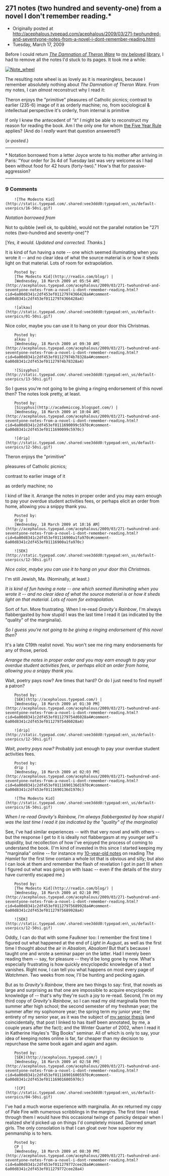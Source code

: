 ## 271 notes (two hundred and seventy-one) from a novel I don't remember reading.*

 * Originally posted at http://acephalous.typepad.com/acephalous/2009/03/271-twohundred-and-seventyone-notes-from-a-novel-i-dont-remember-reading.html
 * Tuesday, March 17, 2009



Before I could return _[The Damnation of Theron Ware](http://www.amazon.com/exec/obidos/ASIN/1605896969/diesekoschmar-20)_ to [my beloved](http://acephalous.typepad.com/acephalous/2007/10/cashier.html) [library](http://acephalous.typepad.com/acephalous/2007/10/unbelievable-up.html), I had to remove all the notes I'd stuck to its pages. It took me a while:

[![Note\_wheel](http://acephalous.typepad.com/.a/6a00d8341c2df453ef011168ff420c970c-320wi)](http://acephalous.typepad.com/.a/6a00d8341c2df453ef011168ff420c970c-pi)

The resulting note wheel is as lovely as it is meaningless, because I remember absolutely nothing about _The Damnation of Theron Ware._ From my notes, I can _almost_ reconstruct why I read it:

Theron enjoys the "primitive" pleasures of Catholic picnics; contrast to earlier (235-6) image of it as orderly machine; no, from sociological & intellectual perspective it's orderly, from internal is 
primitive

If only I knew the antecedent of "it" I might be able to reconstruct my reason for reading the book. Am I the only one for whom [the Five Year Rule](http://acephalous.typepad.com/acephalous/2005/06/a\_very\_unfunny\_.html) applies? (And do I _really_ want that question answered?)

(_x-posted_.)

* * *

\*
Notation borrowed from a letter Joyce wrote to his mother after arriving in Paris: "Your order for 3s 4d of Tuesday last was very welcome as I had been without food for 42 hours (forty-two)." How's that for passive-aggression?

		

* * *

### 9 Comments 

		

                
[]()

	

		![The Modesto Kid](http://static.typepad.com/.shared:vee3ddd0:typepad:en\_us/default-userpics/16-50si.gif)
	

	

		

_Notation borrowed from_

Not to quibble (well ok, to quibble), would not the parallel notation be "271 notes (two-hundred and seventy-one)"?

[_Yes, it would.  Updated and corrected.  Thanks._]

It is kind of fun having a note -- one which seemed illuminating when you wrote it -- and no clear idea of what the source material is or how it sheds light on that material. Lots of room for extrapolation.

	

		Posted by:
		[The Modesto Kid](http://readin.com/blog/) |
		[Wednesday, 18 March 2009 at 05:54 AM](http://acephalous.typepad.com/acephalous/2009/03/271-twohundred-and-seventyone-notes-from-a-novel-i-dont-remember-reading.html?cid=6a00d8341c2df453ef01127974366428a4#comment-6a00d8341c2df453ef01127974366428a4)

[]()

	

		![alkau](http://static.typepad.com/.shared:vee3ddd0:typepad:en\_us/default-userpics/01-50si.gif)
	

	

		

Nice color, maybe you can use it to hang on your door this Christmas.

	

		Posted by:
		alkau |
		[Wednesday, 18 March 2009 at 09:30 AM](http://acephalous.typepad.com/acephalous/2009/03/271-twohundred-and-seventyone-notes-from-a-novel-i-dont-remember-reading.html?cid=6a00d8341c2df453ef01127974b78328a4#comment-6a00d8341c2df453ef01127974b78328a4)

[]()

	

		![Sisyphus](http://static.typepad.com/.shared:vee3ddd0:typepad:en\_us/default-userpics/13-50si.gif)
	

	

		

So I guess you're not going to be giving a ringing endorsement of this novel then? The notes look pretty, at least. 

	

		Posted by:
		[Sisyphus](http://academiccog.blogspot.com/) |
		[Wednesday, 18 March 2009 at 10:04 AM](http://acephalous.typepad.com/acephalous/2009/03/271-twohundred-and-seventyone-notes-from-a-novel-i-dont-remember-reading.html?cid=6a00d8341c2df453ef0111690099c5970c#comment-6a00d8341c2df453ef0111690099c5970c)

[]()

	

		![drip](http://static.typepad.com/.shared:vee3ddd0:typepad:en\_us/default-userpics/12-50si.gif)
	

	

		

Theron enjoys the "primitive"   

pleasures of Catholic picnics;  

contrast to earlier image of it   

as orderly machine; no

I kind of like it. Arrange the notes in proper order and you may earn enough to pay your overdue student activities fees, or perhaps elicit an order from home, allowing you a snippy thank you. 

	

		Posted by:
		drip |
		[Wednesday, 18 March 2009 at 10:16 AM](http://acephalous.typepad.com/acephalous/2009/03/271-twohundred-and-seventyone-notes-from-a-novel-i-dont-remember-reading.html?cid=6a00d8341c2df453ef01116900a1fa970c#comment-6a00d8341c2df453ef01116900a1fa970c)

[]()

	

		![SEK](http://static.typepad.com/.shared:vee3ddd0:typepad:en\_us/default-userpics/12-50si.gif)
	

	

		

_Nice color, maybe you can use it to hang on your door this Christmas._

I'm still Jewish, Ma.  (Nominally, at least.)

_It is kind of fun having a note -- one which seemed illuminating when you wrote it -- and no clear idea of what the source material is or how it sheds light on that material. Lots of room for extrapolation._

Sort of fun.  More frustrating.  When I re-read _Gravity's Rainbow_, I'm always flabbergasted by how stupid I was the last time I read it (as indicated by the "quality" of the marginalia).

_So I guess you're not going to be giving a ringing endorsement of this novel then?_ 

It's a late C19th realist novel.  You won't see me ring  many endorsements for any of those, period.  

_Arrange the notes in proper order and you may earn enough to pay your overdue student activities fees, or perhaps elicit an order from home, allowing you a snippy thank you._

Wait, poetry pays now?  Are times that hard?  Or do I just need to find myself a patron?

	

		Posted by:
		[SEK](http://acephalous.typepad.com/) |
		[Wednesday, 18 March 2009 at 01:30 PM](http://acephalous.typepad.com/acephalous/2009/03/271-twohundred-and-seventyone-notes-from-a-novel-i-dont-remember-reading.html?cid=6a00d8341c2df453ef011279754d6028a4#comment-6a00d8341c2df453ef011279754d6028a4)

[]()

	

		![drip](http://static.typepad.com/.shared:vee3ddd0:typepad:en\_us/default-userpics/12-50si.gif)
	

	

		

_Wait, poetry pays now?_ Probably just enough to pay your overdue student activities fees.

	

		Posted by:
		drip |
		[Wednesday, 18 March 2009 at 02:03 PM](http://acephalous.typepad.com/acephalous/2009/03/271-twohundred-and-seventyone-notes-from-a-novel-i-dont-remember-reading.html?cid=6a00d8341c2df453ef0111690136d1970c#comment-6a00d8341c2df453ef0111690136d1970c)

[]()

	

		![The Modesto Kid](http://static.typepad.com/.shared:vee3ddd0:typepad:en\_us/default-userpics/16-50si.gif)
	

	

		

_When I re-read Gravity's Rainbow, I'm always flabbergasted by how stupid I was the last time I read it (as indicated by the "quality" of the marginalia)_

See, I've had similar experiences -- with that very novel and with others -- but the response I get to it is ideally not flabbergasm at my younger self's stupidity, but recollection of how I've enjoyed the process of coming to understand the book. (I'm kind of invested in this since I started keeping my "marginalia" online -- for instance my [10-year-old notes](http://readin.com/books/hamlet/) on reading _The Hamlet_ for the first time contain a whole lot that is obvious and silly; but also I can look at them and remember the flash of revelation I got in part III when I figured out what was going on with Isaac -- even if the details of the story have currently escaped me.)

	

		Posted by:
		[The Modesto Kid](http://readin.com/blog/) |
		[Wednesday, 18 March 2009 at 02:10 PM](http://acephalous.typepad.com/acephalous/2009/03/271-twohundred-and-seventyone-notes-from-a-novel-i-dont-remember-reading.html?cid=6a00d8341c2df453ef01127975689928a4#comment-6a00d8341c2df453ef01127975689928a4)

[]()

	

		![SEK](http://static.typepad.com/.shared:vee3ddd0:typepad:en\_us/default-userpics/12-50si.gif)
	

	

		

Oddly, I can do that with some Faulkner too: I remember the first time I figured out what happened at the end of _Light in August_, as well as the first time I thought about the air in _Absalom, Absalom!_  But that's because I taught one and wrote a seminar paper on the latter.  Had I merely been reading them -- say, for pleasure -- they'd be long gone by now.  What's especially frustrating is how quickly encyclopedic knowledge of a text vanishes.  Right now, I can tell you what happens on most every page of _Watchmen_.  Two weeks from now, I'll be hunting and pecking again.  

But as to _Gravity's Rainbow_, there are two things to say: first, that novels as large and surprising as that one are impossible to acquire encyclopedic knowledge of -- that's why they're such a joy to re-read.  Second, I'm on my third copy of _Gravity's Rainbow_, so I can read my old marginalia from the summer after high school; the second semester of my freshman year; the summer after my sophomore year; the spring term my junior year; the entirety of my senior year, as it was the subject of [my senior thesis](http://acephalous.typepad.com/acephalous/2006/05/the\_wayback\_mac.html) (and coincidentally, that post I linked to has itself been annotated, by me, a couple years after the fact); and the Winter Quarter of 2002, when I read it in Katherine Hayles's "Big Books" seminar.  All of which is only to say, your idea of keeping notes online is far, far cheaper than my decision to repurchase the same book again and again and again.

	

		Posted by:
		[SEK](http://acephalous.typepad.com/) |
		[Wednesday, 18 March 2009 at 02:58 PM](http://acephalous.typepad.com/acephalous/2009/03/271-twohundred-and-seventyone-notes-from-a-novel-i-dont-remember-reading.html?cid=6a00d8341c2df453ef011169016005970c#comment-6a00d8341c2df453ef011169016005970c)

[]()

	

		![CP](http://static.typepad.com/.shared:vee3ddd0:typepad:en\_us/default-userpics/04-50si.gif)
	

	

		

I've had a much worse experience with marginalia.  An ex returned my copy of Pale Fire with numerous scribblings in the margins.  The first time I read through them I would have this occasional twinge of panicky despair when I realized she'd picked up on things I'd completely missed.  Damned smart girls.  The only consolation is that I can gloat over how superior my penmanship is to hers.

	

		Posted by:
		CP |
		[Wednesday, 18 March 2009 at 08:30 PM](http://acephalous.typepad.com/acephalous/2009/03/271-twohundred-and-seventyone-notes-from-a-novel-i-dont-remember-reading.html?cid=6a00d8341c2df453ef011279772cee28a4#comment-6a00d8341c2df453ef011279772cee28a4)

		

        